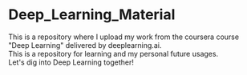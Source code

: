 # Deep_Learning_Material

This is a repository where I upload my work from the coursera course "Deep Learning" delivered by deeplearning.ai. <br />
This is a repository for learning and my personal future usages. <br />
Let's dig into Deep Learning together!
